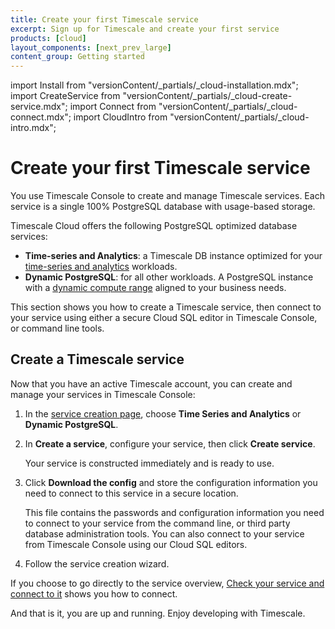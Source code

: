 ```yaml
---
title: Create your first Timescale service
excerpt: Sign up for Timescale and create your first service
products: [cloud]
layout_components: [next_prev_large]
content_group: Getting started
---
```


import Install from "versionContent/_partials/_cloud-installation.mdx";
import CreateService from "versionContent/_partials/_cloud-create-service.mdx";
import Connect from "versionContent/_partials/_cloud-connect.mdx";
import CloudIntro from "versionContent/_partials/_cloud-intro.mdx";

# Create your first Timescale service

You use Timescale Console to create and manage Timescale services. Each service is a single 100% PostgreSQL database with usage-based storage.

Timescale Cloud offers the following PostgreSQL optimized database services:

- **Time-series and Analytics**: a Timescale DB instance optimized for your 
    [time-series and analytics][what-is-time-series] workloads.
- **Dynamic PostgreSQL**: for all other workloads. A PostgreSQL instance with a 
    [dynamic compute range][what-is-dynamic-postgres] aligned to your business needs.

This section shows you how to create a Timescale service, then connect to your service using either a secure Cloud SQL 
editor in Timescale Console, or command line tools.

<Install />

## Create a Timescale service

<Procedure>

Now that you have an active Timescale account, you can create and manage your services in Timescale Console:

1. In the [service creation page][create-service],
   choose **Time Series and Analytics** or **Dynamic PostgreSQL**.
1. In **Create a service**, configure your service, then click **Create service**.

   Your service is constructed immediately and is ready to use.

1. Click **Download the config** and store the configuration information you need to connect to this service in a 
   secure location. 

   This file contains the passwords and configuration information you need to connect to your service from the command 
   line, or third party database administration tools. You can also connect to your service from Timescale Console 
   using our Cloud SQL editors.

1. Follow the service creation wizard.   

If you choose to go directly to the service overview, [Check your service and connect to it][connect-to-your-service] 
shows you how to connect.

</Procedure> 

<Connect />

And that is it, you are up and running. Enjoy developing with Timescale.

[tsc-portal]: https://console.cloud.timescale.com/
[services-how-to]: /use-timescale/:currentVersion:/services/
[install-psql]: /use-timescale/:currentVersion:/integrations/query-admin/psql/
[connect-to-your-service]: /getting-started/:currentVersion:/services/#check-your-service-and-connect-to-it
[create-service]: https://console.cloud.timescale.com/dashboard/create_services
[popsql]: /getting-started/:currentVersion:/run-queries-from-console/#popsql
[what-is-time-series]: https://www.timescale.com/blog/what-is-a-time-series-database/#what-is-a-time-series-database
[what-is-dynamic-postgres]: https://www.timescale.com/dynamic-postgresql
